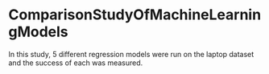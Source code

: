 # ComparisonStudyOfMachineLearningModels
In this study, 5 different regression models were run on the laptop dataset and the success of each was measured.
